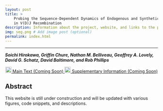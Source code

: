 ```yaml
---
layout: post
title: >
    Probing the Sequence-Dependent Dynamics of Endogenous and Synthetic RSSs
    in V(D)J Recombination 
description: Information about the project, website, and links to the paper and SI
img: seg.png # Add image post (optional)
permalink: index.html
---
```


---

<b><i>Soichi Hirokawa, Griffin Chure, Nathan M. Belliveau, Geoffrey A. Lovely,
David G. Schatz, David Baltimore, and Rob Phillips</i></b>


<center>

<a href="{{site.baseurl}}"><img
width="20px" src="{{site.baseurl}}/assets/pdf_icon.png"> Main Text (Coming Soon) </a>  <a href="{{site.baseurl}}"><img
width="20px" src="{{site.baseurl}}/assets/pdf_icon.png"> Supplementary
Information (Coming Soon) </a> 

</center>

## Abstract
This website is still under construction and will be updated with various
figures, code snippets, and descriptions.

